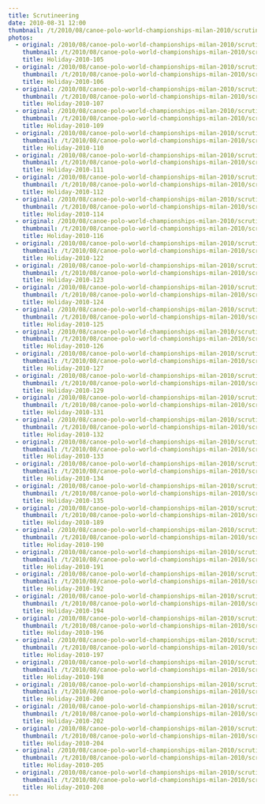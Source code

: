 ```yaml
---
title: Scrutineering
date: 2010-08-31 12:00
thumbnail: /t/2010/08/canoe-polo-world-championships-milan-2010/scrutineering/Holiday-2010-105.jpg
photos:
  - original: /2010/08/canoe-polo-world-championships-milan-2010/scrutineering/Holiday-2010-105.jpg
    thumbnail: /t/2010/08/canoe-polo-world-championships-milan-2010/scrutineering/Holiday-2010-105.jpg
    title: Holiday-2010-105
  - original: /2010/08/canoe-polo-world-championships-milan-2010/scrutineering/Holiday-2010-106.jpg
    thumbnail: /t/2010/08/canoe-polo-world-championships-milan-2010/scrutineering/Holiday-2010-106.jpg
    title: Holiday-2010-106
  - original: /2010/08/canoe-polo-world-championships-milan-2010/scrutineering/Holiday-2010-107.jpg
    thumbnail: /t/2010/08/canoe-polo-world-championships-milan-2010/scrutineering/Holiday-2010-107.jpg
    title: Holiday-2010-107
  - original: /2010/08/canoe-polo-world-championships-milan-2010/scrutineering/Holiday-2010-109.jpg
    thumbnail: /t/2010/08/canoe-polo-world-championships-milan-2010/scrutineering/Holiday-2010-109.jpg
    title: Holiday-2010-109
  - original: /2010/08/canoe-polo-world-championships-milan-2010/scrutineering/Holiday-2010-110.jpg
    thumbnail: /t/2010/08/canoe-polo-world-championships-milan-2010/scrutineering/Holiday-2010-110.jpg
    title: Holiday-2010-110
  - original: /2010/08/canoe-polo-world-championships-milan-2010/scrutineering/Holiday-2010-111.jpg
    thumbnail: /t/2010/08/canoe-polo-world-championships-milan-2010/scrutineering/Holiday-2010-111.jpg
    title: Holiday-2010-111
  - original: /2010/08/canoe-polo-world-championships-milan-2010/scrutineering/Holiday-2010-112.jpg
    thumbnail: /t/2010/08/canoe-polo-world-championships-milan-2010/scrutineering/Holiday-2010-112.jpg
    title: Holiday-2010-112
  - original: /2010/08/canoe-polo-world-championships-milan-2010/scrutineering/Holiday-2010-114.jpg
    thumbnail: /t/2010/08/canoe-polo-world-championships-milan-2010/scrutineering/Holiday-2010-114.jpg
    title: Holiday-2010-114
  - original: /2010/08/canoe-polo-world-championships-milan-2010/scrutineering/Holiday-2010-116.jpg
    thumbnail: /t/2010/08/canoe-polo-world-championships-milan-2010/scrutineering/Holiday-2010-116.jpg
    title: Holiday-2010-116
  - original: /2010/08/canoe-polo-world-championships-milan-2010/scrutineering/Holiday-2010-122.jpg
    thumbnail: /t/2010/08/canoe-polo-world-championships-milan-2010/scrutineering/Holiday-2010-122.jpg
    title: Holiday-2010-122
  - original: /2010/08/canoe-polo-world-championships-milan-2010/scrutineering/Holiday-2010-123.jpg
    thumbnail: /t/2010/08/canoe-polo-world-championships-milan-2010/scrutineering/Holiday-2010-123.jpg
    title: Holiday-2010-123
  - original: /2010/08/canoe-polo-world-championships-milan-2010/scrutineering/Holiday-2010-124.jpg
    thumbnail: /t/2010/08/canoe-polo-world-championships-milan-2010/scrutineering/Holiday-2010-124.jpg
    title: Holiday-2010-124
  - original: /2010/08/canoe-polo-world-championships-milan-2010/scrutineering/Holiday-2010-125.jpg
    thumbnail: /t/2010/08/canoe-polo-world-championships-milan-2010/scrutineering/Holiday-2010-125.jpg
    title: Holiday-2010-125
  - original: /2010/08/canoe-polo-world-championships-milan-2010/scrutineering/Holiday-2010-126.jpg
    thumbnail: /t/2010/08/canoe-polo-world-championships-milan-2010/scrutineering/Holiday-2010-126.jpg
    title: Holiday-2010-126
  - original: /2010/08/canoe-polo-world-championships-milan-2010/scrutineering/Holiday-2010-127.jpg
    thumbnail: /t/2010/08/canoe-polo-world-championships-milan-2010/scrutineering/Holiday-2010-127.jpg
    title: Holiday-2010-127
  - original: /2010/08/canoe-polo-world-championships-milan-2010/scrutineering/Holiday-2010-129.jpg
    thumbnail: /t/2010/08/canoe-polo-world-championships-milan-2010/scrutineering/Holiday-2010-129.jpg
    title: Holiday-2010-129
  - original: /2010/08/canoe-polo-world-championships-milan-2010/scrutineering/Holiday-2010-131.jpg
    thumbnail: /t/2010/08/canoe-polo-world-championships-milan-2010/scrutineering/Holiday-2010-131.jpg
    title: Holiday-2010-131
  - original: /2010/08/canoe-polo-world-championships-milan-2010/scrutineering/Holiday-2010-132.jpg
    thumbnail: /t/2010/08/canoe-polo-world-championships-milan-2010/scrutineering/Holiday-2010-132.jpg
    title: Holiday-2010-132
  - original: /2010/08/canoe-polo-world-championships-milan-2010/scrutineering/Holiday-2010-133.jpg
    thumbnail: /t/2010/08/canoe-polo-world-championships-milan-2010/scrutineering/Holiday-2010-133.jpg
    title: Holiday-2010-133
  - original: /2010/08/canoe-polo-world-championships-milan-2010/scrutineering/Holiday-2010-134.jpg
    thumbnail: /t/2010/08/canoe-polo-world-championships-milan-2010/scrutineering/Holiday-2010-134.jpg
    title: Holiday-2010-134
  - original: /2010/08/canoe-polo-world-championships-milan-2010/scrutineering/Holiday-2010-135.jpg
    thumbnail: /t/2010/08/canoe-polo-world-championships-milan-2010/scrutineering/Holiday-2010-135.jpg
    title: Holiday-2010-135
  - original: /2010/08/canoe-polo-world-championships-milan-2010/scrutineering/Holiday-2010-189.jpg
    thumbnail: /t/2010/08/canoe-polo-world-championships-milan-2010/scrutineering/Holiday-2010-189.jpg
    title: Holiday-2010-189
  - original: /2010/08/canoe-polo-world-championships-milan-2010/scrutineering/Holiday-2010-190.jpg
    thumbnail: /t/2010/08/canoe-polo-world-championships-milan-2010/scrutineering/Holiday-2010-190.jpg
    title: Holiday-2010-190
  - original: /2010/08/canoe-polo-world-championships-milan-2010/scrutineering/Holiday-2010-191.jpg
    thumbnail: /t/2010/08/canoe-polo-world-championships-milan-2010/scrutineering/Holiday-2010-191.jpg
    title: Holiday-2010-191
  - original: /2010/08/canoe-polo-world-championships-milan-2010/scrutineering/Holiday-2010-192.jpg
    thumbnail: /t/2010/08/canoe-polo-world-championships-milan-2010/scrutineering/Holiday-2010-192.jpg
    title: Holiday-2010-192
  - original: /2010/08/canoe-polo-world-championships-milan-2010/scrutineering/Holiday-2010-194.jpg
    thumbnail: /t/2010/08/canoe-polo-world-championships-milan-2010/scrutineering/Holiday-2010-194.jpg
    title: Holiday-2010-194
  - original: /2010/08/canoe-polo-world-championships-milan-2010/scrutineering/Holiday-2010-196.jpg
    thumbnail: /t/2010/08/canoe-polo-world-championships-milan-2010/scrutineering/Holiday-2010-196.jpg
    title: Holiday-2010-196
  - original: /2010/08/canoe-polo-world-championships-milan-2010/scrutineering/Holiday-2010-197.jpg
    thumbnail: /t/2010/08/canoe-polo-world-championships-milan-2010/scrutineering/Holiday-2010-197.jpg
    title: Holiday-2010-197
  - original: /2010/08/canoe-polo-world-championships-milan-2010/scrutineering/Holiday-2010-198.jpg
    thumbnail: /t/2010/08/canoe-polo-world-championships-milan-2010/scrutineering/Holiday-2010-198.jpg
    title: Holiday-2010-198
  - original: /2010/08/canoe-polo-world-championships-milan-2010/scrutineering/Holiday-2010-200.jpg
    thumbnail: /t/2010/08/canoe-polo-world-championships-milan-2010/scrutineering/Holiday-2010-200.jpg
    title: Holiday-2010-200
  - original: /2010/08/canoe-polo-world-championships-milan-2010/scrutineering/Holiday-2010-202.jpg
    thumbnail: /t/2010/08/canoe-polo-world-championships-milan-2010/scrutineering/Holiday-2010-202.jpg
    title: Holiday-2010-202
  - original: /2010/08/canoe-polo-world-championships-milan-2010/scrutineering/Holiday-2010-204.jpg
    thumbnail: /t/2010/08/canoe-polo-world-championships-milan-2010/scrutineering/Holiday-2010-204.jpg
    title: Holiday-2010-204
  - original: /2010/08/canoe-polo-world-championships-milan-2010/scrutineering/Holiday-2010-205.jpg
    thumbnail: /t/2010/08/canoe-polo-world-championships-milan-2010/scrutineering/Holiday-2010-205.jpg
    title: Holiday-2010-205
  - original: /2010/08/canoe-polo-world-championships-milan-2010/scrutineering/Holiday-2010-208.jpg
    thumbnail: /t/2010/08/canoe-polo-world-championships-milan-2010/scrutineering/Holiday-2010-208.jpg
    title: Holiday-2010-208
---
```

